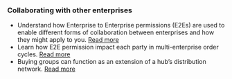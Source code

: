 ### Collaborating with other enterprises

* Understand how Enterprise to Enterprise permissions \(E2Es\) are used to enable different forms of collaboration between enterprises and how they might apply to you.
  [Read more](/enterprise-to-enterprise-permissions-e2es.md)
* Learn how E2E permission impact each party in multi-enterprise order cycles.
  [Read more](/permissions-in-multi-enterprise-order-cycles.md)
* Buying groups can function as an extension of a hub’s distribution network.
  [Read more](/buying-group-ofn-setup-process.md)



